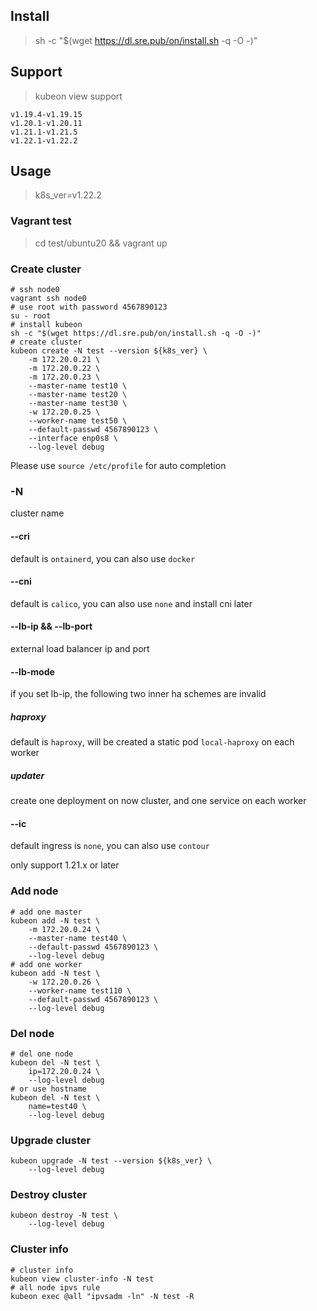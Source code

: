 ## Install

> sh -c "$(wget https://dl.sre.pub/on/install.sh -q -O -)"

## Support

> kubeon view support

```text
v1.19.4-v1.19.15
v1.20.1-v1.20.11
v1.21.1-v1.21.5
v1.22.1-v1.22.2
```

## Usage
> k8s_ver=v1.22.2

### Vagrant test

> cd test/ubuntu20 && vagrant up

### Create cluster

```shell
# ssh node0
vagrant ssh node0
# use root with password 4567890123
su - root
# install kubeon
sh -c "$(wget https://dl.sre.pub/on/install.sh -q -O -)"
# create cluster
kubeon create -N test --version ${k8s_ver} \
    -m 172.20.0.21 \
    -m 172.20.0.22 \
    -m 172.20.0.23 \
    --master-name test10 \
    --master-name test20 \
    --master-name test30 \
    -w 172.20.0.25 \
    --worker-name test50 \
    --default-passwd 4567890123 \
    --interface enp0s8 \
    --log-level debug
```
Please use `source /etc/profile` for auto completion

### -N
cluster name

#### --cri
default is `ontainerd`, you can also use `docker`

#### --cni
default is `calico`, you can also use `none` and install cni later

#### --lb-ip && --lb-port
external load balancer ip and port

#### --lb-mode 
if you set lb-ip, the following two inner ha schemes are invalid

##### haproxy
default is `haproxy`, will be created a static pod `local-haproxy` on each worker 

##### updater
create one deployment on now cluster, and one service on each worker

#### --ic
default ingress is `none`, you can also use `contour`

only support 1.21.x or later

### Add node

```shell
# add one master
kubeon add -N test \
    -m 172.20.0.24 \
    --master-name test40 \
    --default-passwd 4567890123 \
    --log-level debug
# add one worker
kubeon add -N test \
    -w 172.20.0.26 \
    --worker-name test110 \
    --default-passwd 4567890123 \
    --log-level debug
```

### Del node

```shell
# del one node
kubeon del -N test \
    ip=172.20.0.24 \
    --log-level debug
# or use hostname
kubeon del -N test \
    name=test40 \
    --log-level debug
```

### Upgrade cluster

```shell
kubeon upgrade -N test --version ${k8s_ver} \
    --log-level debug
```

### Destroy cluster

```shell
kubeon destroy -N test \
    --log-level debug
```

### Cluster info

```shell
# cluster info
kubeon view cluster-info -N test
# all node ipvs rule
kubeon exec @all "ipvsadm -ln" -N test -R
```